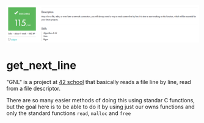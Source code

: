![MARK](https://raw.githubusercontent.com/Gtalavero/get_next_line/master/assets/success115.PNG)

# get_next_line

"GNL" is a project at [42 school](1) that basically reads a file line by line, read from a file descriptor.

There are so many easier methods of doing this using standar C functions, but the goal here is to be able to do it by using just our owns functions and only the standard functions `read`, `malloc` and `free`

[1]: https://www.42madrid.com/

